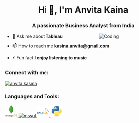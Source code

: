 <h1 align="center">Hi 👋, I'm Anvita Kaina</h1>
<h3 align="center">A passionate Business Analyst from India</h3>

<img align="right" alt="Coding" width="200" src="https://cdn.dribbble.com/users/2514124/screenshots/5439070/media/01d3300ea655f716d67efa6665113005.gif">

- 💬 Ask me about **Tableau**

- 📫 How to reach me **kasina.anvita@gmail.com**

- ⚡ Fun fact **I enjoy listening to music**

<h3 align="left">Connect with me:</h3>
<p align="left">
<a href="https://kaggle.com/anvita kasina" target="blank"><img align="center" src="https://raw.githubusercontent.com/rahuldkjain/github-profile-readme-generator/master/src/images/icons/Social/kaggle.svg" alt="anvita kasina" height="30" width="40" /></a>
</p>

<h3 align="left">Languages and Tools:</h3>
<p align="left"> <a href="https://www.mongodb.com/" target="_blank" rel="noreferrer"> <img src="https://raw.githubusercontent.com/devicons/devicon/master/icons/mongodb/mongodb-original-wordmark.svg" alt="mongodb" width="40" height="40"/> </a> <a href="https://www.microsoft.com/en-us/sql-server" target="_blank" rel="noreferrer"> <img src="https://www.svgrepo.com/show/303229/microsoft-sql-server-logo.svg" alt="mssql" width="40" height="40"/> </a> <a href="https://www.mysql.com/" target="_blank" rel="noreferrer"> <img src="https://raw.githubusercontent.com/devicons/devicon/master/icons/mysql/mysql-original-wordmark.svg" alt="mysql" width="40" height="40"/> </a> <a href="https://www.python.org" target="_blank" rel="noreferrer"> <img src="https://raw.githubusercontent.com/devicons/devicon/master/icons/python/python-original.svg" alt="python" width="40" height="40"/> </a> </p>

